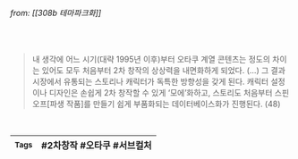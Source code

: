 
###### from: [[308b 테마파크화]]

<br/>

>내 생각에 어느 시기(대략 1995년 이후)부터 오타쿠 계열 콘텐츠는 정도의 차이는 있어도 모두 처음부터 2차 창작의 상상력을 내면화하게 되었다. (…) 그 결과 시장에서 유통되는 스토리나 캐릭터가 독특한 방향성을 갖게 된다. 캐릭터 설정이나 디자인은 손쉽게 2차 창작할 수 있게 ‘모에’화하고, 스토리도 처음부터 스핀오프[파생 작품]를 만들기 쉽게 부품화되는 데이터베이스화가 진행된다. (48) 

<br/>

| <small> Tags </small> | #2차창작 #오타쿠 #서브컬처 |
| --- | --- |
